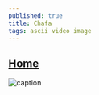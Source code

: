 ```yaml
---
published: true
title: Chafa
tags: ascii video image
---
```

## [Home](https://hpjansson.org/blag/2019/01/07/the-worst-ansi-renderer-except-for-all-the-others/) 

![caption](https://hpjansson.org/chafa/img/example-3.gif)
